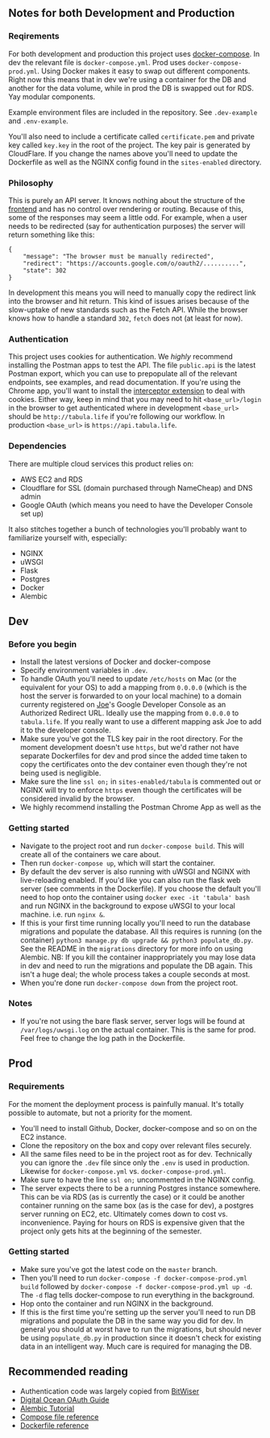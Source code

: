 ## Notes for both Development and Production

### Reqirements

For both development and production this project uses [docker-compose](https://docs.docker.com/compose/). In dev the relevant file is `docker-compose.yml`. Prod uses `docker-compose-prod.yml`. Using Docker makes it easy to swap out different components. Right now this means that in dev we're using a container for the DB and another for the data volume, while in prod the DB is swapped out for RDS. Yay modular components.

Example environment files are included in the repository. See `.dev-example` and `.env-example`. 

You'll also need to include a certificate called `certificate.pem` and private key called `key.key` in the root of the project. The key pair is generated by CloudFlare. If you change the names above you'll need to update the Dockerfile as well as the NGINX config found in the `sites-enabled` directory.

### Philosophy 

This is purely an API server. It knows nothing about the structure of the [frontend](https://github.com/harvard-tabula/frontend) and has no control over rendering or routing. Because of this, some of the responses may seem a little odd. For example, when a user needs to be redirected (say for authentication purposes) the server will return something like this:

```
{
    "message": "The browser must be manually redirected",
    "redirect": "https://accounts.google.com/o/oauth2/..........",
    "state": 302
}
```
In development this means you will need to manually copy the redirect link into the browser and hit return. This kind of issues arises because of the slow-uptake of new standards such as the Fetch API. While the browser knows how to handle a standard `302`, `fetch` does not (at least for now).  


### Authentication

This project uses cookies for authentication. We *highly* recommend installing the Postman apps to test the API. The file `public.api` is the latest Postman export, which you can use to prepopulate all of the relevant endpoints, see examples, and read documentation. If you're using the Chrome app, you'll want to install the [interceptor extension](https://www.getpostman.com/docs/interceptor_cookies) to deal with cookies. Either way, keep in mind that you may need to hit `<base_url>/login` in the browser to get authenticated where in development `<base_url>` should be `http://tabula.life` if you're following our workflow. In production `<base_url>` is `https://api.tabula.life`. 

### Dependencies

There are multiple cloud services this product relies on:

* AWS EC2 and RDS
* Cloudflare for SSL (domain purchased through NameCheap) and DNS admin
* Google OAuth (which means you need to have the Developer Console set up) 

It also stitches together a bunch of technologies you'll probably want to familiarize yourself with, especially: 

* NGINX
* uWSGI 
* Flask 
* Postgres
* Docker
* Alembic

## Dev

### Before you begin
* Install the latest versions of Docker and docker-compose
* Specify environment variables in `.dev`. 
* To handle OAuth you'll need to update `/etc/hosts` on Mac (or the equivalent for your OS) to add a mapping from `0.0.0.0` (which is the host the server is forwarded to on your local machine) to a domain currenty registered on [Joe](https://www.github.com/josephwandile)'s Google Developer Console as an Authorized Redirect URL. Ideally use the mapping from  `0.0.0.0` to `tabula.life`. If you really want to use a different mapping ask Joe to add it to the developer console.
* Make sure you've got the TLS key pair in the root directory. For the moment development doesn't use `https`, but we'd rather not have separate Dockerfiles for dev and prod since the added time taken to copy the certificates onto the dev container even though they're not being used is negligible.
* Make sure the line `ssl on;` in `sites-enabled/tabula` is commented out or NGINX will try to enforce `https` even though the certificates will be considered invalid by the browser.
* We highly recommend installing the Postman Chrome App as well as the 

### Getting started
* Navigate to the project root and run `docker-compose build`. This will create all of the containers we care about. 
* Then run `docker-compose up`, which will start the container. 
* By default the dev server is also running with uWSGI and NGINX with live-reloading enabled. If you'd like you can also run the flask web server (see comments in the Dockerfile). If you choose the default you'll need to hop onto the container using `docker exec -it 'tabula' bash` and run NGINX in the background to expose uWSGI to your local machine. i.e. run `nginx &`. 
* If this is your first time running locally you'll need to run the database migrations and populate the database. All this requires is running (on the container) `python3 manage.py db upgrade && python3 populate_db.py`. See the README in the `migrations` directory for more info on using Alembic. NB: If you kill the container inappropriately you may lose data in dev and need to run the migrations and populate the DB again. This isn't a huge deal; the whole process takes a couple seconds at most.
* When you're done run `docker-compose down` from the project root.

### Notes
* If you're not using the bare flask server, server logs will be found at `/var/logs/uwsgi.log` on the actual container. This is the same for prod. Feel free to change the log path in the Dockerfile.

## Prod
### Requirements

For the moment the deployment process is painfully manual. It's totally possible to automate, but not a priority for the moment.

* You'll need to install Github, Docker, docker-compose and so on on the EC2 instance.
* Clone the repository on the box and copy over relevant files securely.
* All the same files need to be in the project root as for dev. Technically you can ignore the `.dev` file since only the `.env` is used in production. Likewise for `docker-compose.yml` vs. `docker-compose-prod.yml`. 
* Make sure to have the line `ssl on;` uncommented in the NGINX config. 
* The server expects there to be a running Postgres instance somewhere. This can be via RDS (as is currently the case) or it could be another container running on the same box (as is the case for dev), a postgres server running on EC2, etc. Ultimately comes down to cost vs. inconvenience. Paying for hours on RDS is expensive given that the project only gets hits at the beginning of the semester.

### Getting started 

* Make sure you've got the latest code on the `master` branch. 
* Then you'll need to run `docker-compose -f docker-compose-prod.yml build` followed by `docker-compose -f docker-compose-prod.yml up -d`. The `-d` flag tells docker-compose to run everything in the background. 
* Hop onto the container and run NGINX in the background.
* If this is the first time you're setting up the server you'll need to run DB migrations and populate the DB in the same way you did for dev. In general you should at worst have to run the migrations, but should never be using `populate_db.py` in production since it doesn't check for existing data in an intelligent way. Much care is required for managing the DB. 

## Recommended reading 
* Authentication code was largely copied from [BitWiser](http://bitwiser.in/2015/09/09/add-google-login-in-flask.html)
* [Digital Ocean OAuth Guide](https://www.digitalocean.com/community/tutorials/an-introduction-to-oauth-2)
* [Alembic Tutorial](http://alembic.zzzcomputing.com/en/latest/tutorial.html)
* [Compose file reference](https://docs.docker.com/compose/compose-file/)
* [Dockerfile reference](https://docs.docker.com/engine/reference/builder/)
